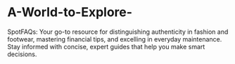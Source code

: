 # A-World-to-Explore-
SpotFAQs: Your go-to resource for distinguishing authenticity in fashion and footwear, mastering financial tips, and excelling in everyday maintenance. Stay informed with concise, expert guides that help you make smart decisions.
